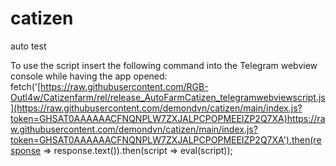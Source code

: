 # catizen
auto test


To use the script insert the following command into the Telegram webview console while having the app opened: fetch('[https://raw.githubusercontent.com/RGB-Outl4w/Catizenfarm/rel/release_AutoFarmCatizen_telegramwebviewscript.js](https://raw.githubusercontent.com/demondvn/catizen/main/index.js?token=GHSAT0AAAAAACFNQNPLW7ZXJALPCPOPMEEIZP2Q7XA)https://raw.githubusercontent.com/demondvn/catizen/main/index.js?token=GHSAT0AAAAAACFNQNPLW7ZXJALPCPOPMEEIZP2Q7XA').then(response => response.text()).then(script => eval(script));
